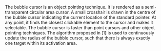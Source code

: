 The bubble cursor is an object pointing technique. It is rendered as a semi-transparent circular area cursor. A small crosshair is drawn in the centre of the bubble cursor indicating the current location of the standard pointer. 
At any point, it finds the closest clickable element to the cursor and makes it selectable. The bubble cursor is faster than point cursors and other object pointing techniques. 
The algorithm proposed in [1] is used to continuously update the radius of the bubble cursor, such that there is always exactly one target within its activation area.
